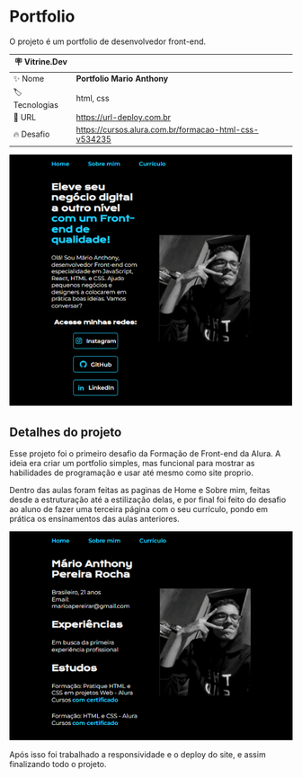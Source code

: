 # Portfolio

O projeto é um portfolio de desenvolvedor front-end.

| :placard: Vitrine.Dev |     |
| -------------  | --- |
| :sparkles: Nome        | **Portfolio Mario Anthony**
| :label: Tecnologias | html, css 
| :rocket: URL         | https://url-deploy.com.br
| :fire: Desafio     | https://cursos.alura.com.br/formacao-html-css-v534235

<!-- Inserir imagem com a #vitrinedev ao final do link -->
![](assets/imagem__projeto.png#vitrinedev)

## Detalhes do projeto

 Esse projeto foi o primeiro desafio da Formação de Front-end da Alura. 
 A ideia era criar um portfolio simples, mas funcional para mostrar as habilidades
 de programação e usar até mesmo como site proprio. 

 Dentro das aulas foram feitas as paginas de Home e Sobre mim, feitas desde a estruturação
 até a estilização delas, e por final foi feito do desafio ao aluno de fazer uma terceira 
 página com o seu currículo, pondo em prática os ensinamentos das aulas anteriores.

  ![Resultado da página de currículo](assets/curriculo__imagem.png)
 
 Após isso foi trabalhado a responsividade e o deploy do site, e assim finalizando
 todo o projeto.
 
